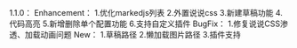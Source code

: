 1.1.0：
Enhancement：
1.优化markedjs列表
2.外置说说css
3.新建草稿功能
4.代码高亮
5.新增删除单个配置功能
6.支持自定义插件
BugFix：
1.修复说说CSS渗透、加载动画问题
New：
1.草稿路径
2.懒加载图片路径
3.插件支持